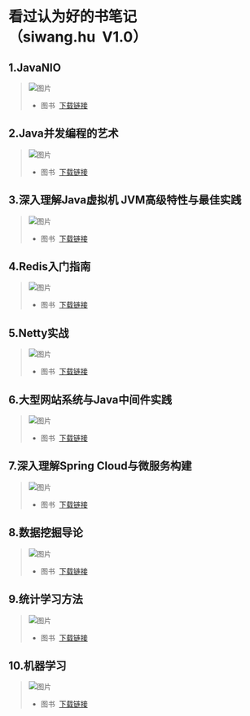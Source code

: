 # 看过认为好的书笔记（siwang.hu&nbsp;&nbsp;V1.0）  
## 1.JavaNIO  
> ![图片](./data/pp1.PNG)  
> + 图书&nbsp;&nbsp;[下载链接](https://pan.baidu.com/s/1ZxON-I1fP5AsD3pdcikSiw)  
>   
## 2.Java并发编程的艺术  
> ![图片](./data/pp2.PNG)  
> + 图书&nbsp;&nbsp;[下载链接](https://pan.baidu.com/s/11j5bFRRH1NRD6BgVWcH5-Q)  
>  
## 3.深入理解Java虚拟机 JVM高级特性与最佳实践  
> ![图片](./data/pp3.PNG)  
> + 图书&nbsp;&nbsp;[下载链接](https://pan.baidu.com/s/1HVjYhKZ_-YOpK6iUqkEpsQ)  
>  
## 4.Redis入门指南  
> ![图片](./data/pp4.PNG)  
> + 图书&nbsp;&nbsp;[下载链接](https://pan.baidu.com/s/1Z86G5EnFObCfyCxF_MhsCQ)  
>  
## 5.Netty实战  
> ![图片](./data/pp5.PNG)  
> + 图书&nbsp;&nbsp;[下载链接](https://pan.baidu.com/s/1URcnizy4H0LXLNFj-LG4zg)  
>  
## 6.大型网站系统与Java中间件实践  
> ![图片](./data/pp6.PNG)  
> + 图书&nbsp;&nbsp;[下载链接](https://pan.baidu.com/s/1DMohm8pOlycaLw6jxZWXQw)  
>  
## 7.深入理解Spring Cloud与微服务构建  
> ![图片](./data/pp7.PNG)  
> + 图书&nbsp;&nbsp;[下载链接](https://pan.baidu.com/s/1b-8URGBdwh-FATr3xGL9iw)  
>  
## 8.数据挖掘导论  
> ![图片](./data/pp8.PNG)  
> + 图书&nbsp;&nbsp;[下载链接](https://pan.baidu.com/s/11TrtxfTbj0Ndt3QfnKmlPA)  
>  
## 9.统计学习方法  
> ![图片](./data/pp9.PNG)  
> + 图书&nbsp;&nbsp;[下载链接](https://pan.baidu.com/s/1EjdslVQlGafLIRiI70UQew)  
>  
## 10.机器学习  
> ![图片](./data/pp10.jpg)  
> + 图书&nbsp;&nbsp;[下载链接](https://pan.baidu.com/s/1ffWA4mw71D5H1vR31YttKQ)  
>
